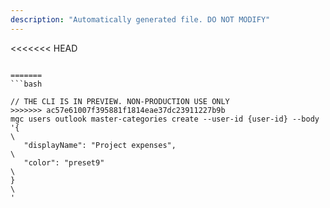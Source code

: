 ```yaml
---
description: "Automatically generated file. DO NOT MODIFY"
---
```


<<<<<<< HEAD
```cli

=======
```bash

// THE CLI IS IN PREVIEW. NON-PRODUCTION USE ONLY
>>>>>>> ac57e61007f395881f1814eae37dc23911227b9b
mgc users outlook master-categories create --user-id {user-id} --body '{\
   "displayName": "Project expenses",\
   "color": "preset9"\
}\
'

```